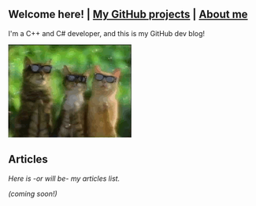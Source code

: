 ## Welcome here! | [My GitHub projects](projects.md) | [About me](about.md)
I'm a C++ and C# developer, and this is my GitHub dev blog!

<img src="assets/cat-clap.gif" alt="hi" class="inline"/>

## Articles
*Here is -or will be- my articles list.*

*(coming soon!)*
<div id="articlesList">
</div>
    
<script>
var articles = [];

function addArticle(title, link){
  articles.push({"title": title, "link": link});
  document.getElementById('articlesList').innerHTML += "<li>[" + title + "](" + link + ")</li>";
}
</script>

<script>
document.getElementById('articlesList').innerHTML += "<ul>";
addArticle("C# - Let's create an ECS!", "articles/creating_ecs_csharp.md");

document.getElementById('articlesList').innerHTML += "</ul>";

</script>
